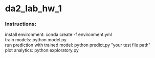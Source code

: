 <h1>da2_lab_hw_1</h1>
<h3>Instructions:</h3>
    install environment: conda create -f environment.yml</br>
    train models: python model.py</br>
    run prediction with trained model: python predict.py "your test file path"</br> 
    plot analytics: python exploratory.py</br>
